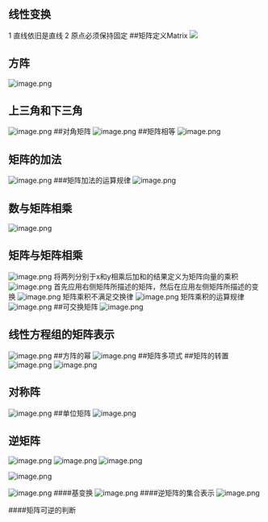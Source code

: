 ## 线性变换
1 直线依旧是直线
2 原点必须保持固定
##矩阵定义Matrix
![](https://upload-images.jianshu.io/upload_images/143845-845fe518fcbc806d.png?imageMogr2/auto-orient/strip%7CimageView2/2/w/1240)
## 方阵
![image.png](https://upload-images.jianshu.io/upload_images/143845-5431fd9769c3d9e0.png?imageMogr2/auto-orient/strip%7CimageView2/2/w/1240)

## 上三角和下三角
![image.png](https://upload-images.jianshu.io/upload_images/143845-a24d303e3ccb5d9a.png?imageMogr2/auto-orient/strip%7CimageView2/2/w/1240)
##对角矩阵
![image.png](https://upload-images.jianshu.io/upload_images/143845-73e3e00804821eaf.png?imageMogr2/auto-orient/strip%7CimageView2/2/w/1240)
##矩阵相等
![image.png](https://upload-images.jianshu.io/upload_images/143845-5b42a92efaab73d6.png?imageMogr2/auto-orient/strip%7CimageView2/2/w/1240)
## 矩阵的加法
![image.png](https://upload-images.jianshu.io/upload_images/143845-23baf6f3681baae5.png?imageMogr2/auto-orient/strip%7CimageView2/2/w/1240)
###矩阵加法的运算规律
![image.png](https://upload-images.jianshu.io/upload_images/143845-8060c21ed3a24286.png?imageMogr2/auto-orient/strip%7CimageView2/2/w/1240)
## 数与矩阵相乘
![image.png](https://upload-images.jianshu.io/upload_images/143845-d745423a1acaa3d9.png?imageMogr2/auto-orient/strip%7CimageView2/2/w/1240)
## 矩阵与矩阵相乘
![image.png](https://upload-images.jianshu.io/upload_images/143845-243c903d88cc44c3.png?imageMogr2/auto-orient/strip%7CimageView2/2/w/1240)
将两列分别于x和y相乘后加和的结果定义为矩阵向量的乘积
![image.png](https://upload-images.jianshu.io/upload_images/143845-128f30f29cffaa76.png?imageMogr2/auto-orient/strip%7CimageView2/2/w/1240)
首先应用右侧矩阵所描述的矩阵，然后在应用左侧矩阵所描述的变换
![image.png](https://upload-images.jianshu.io/upload_images/143845-5f1a8a66aa91d96d.png?imageMogr2/auto-orient/strip%7CimageView2/2/w/1240)
矩阵乘积不满足交换律
![image.png](https://upload-images.jianshu.io/upload_images/143845-8e9f844321f1c398.png?imageMogr2/auto-orient/strip%7CimageView2/2/w/1240)
矩阵乘积的运算规律
![image.png](https://upload-images.jianshu.io/upload_images/143845-2f56622d656ab390.png?imageMogr2/auto-orient/strip%7CimageView2/2/w/1240)
##可交换矩阵
![image.png](https://upload-images.jianshu.io/upload_images/143845-5e8ae695ef176a06.png?imageMogr2/auto-orient/strip%7CimageView2/2/w/1240)
## 线性方程组的矩阵表示
![image.png](https://upload-images.jianshu.io/upload_images/143845-b7d6c8c321a6aa4d.png?imageMogr2/auto-orient/strip%7CimageView2/2/w/1240)
##方阵的幂
![image.png](https://upload-images.jianshu.io/upload_images/143845-08983e4ea4b1ddc9.png?imageMogr2/auto-orient/strip%7CimageView2/2/w/1240)
##矩阵多项式
 ##矩阵的转置
![image.png](https://upload-images.jianshu.io/upload_images/143845-64794525e2b0321d.png?imageMogr2/auto-orient/strip%7CimageView2/2/w/1240)
![image.png](https://upload-images.jianshu.io/upload_images/143845-3b2ef2c4691efbd1.png?imageMogr2/auto-orient/strip%7CimageView2/2/w/1240)
## 对称阵
![image.png](https://upload-images.jianshu.io/upload_images/143845-c036c392d05308dd.png?imageMogr2/auto-orient/strip%7CimageView2/2/w/1240)
##单位矩阵
![image.png](https://upload-images.jianshu.io/upload_images/143845-47f850c83a1cc4a5.png?imageMogr2/auto-orient/strip%7CimageView2/2/w/1240)
## 逆矩阵
![image.png](https://upload-images.jianshu.io/upload_images/143845-db0dc87d815c5616.png?imageMogr2/auto-orient/strip%7CimageView2/2/w/1240)
![image.png](https://upload-images.jianshu.io/upload_images/143845-9c5e88a26a6464c9.png?imageMogr2/auto-orient/strip%7CimageView2/2/w/1240)
![image.png](https://upload-images.jianshu.io/upload_images/143845-192ee408d6802a33.png?imageMogr2/auto-orient/strip%7CimageView2/2/w/1240)

![image.png](https://upload-images.jianshu.io/upload_images/143845-be16c409343cf593.png?imageMogr2/auto-orient/strip%7CimageView2/2/w/1240)

![image.png](https://upload-images.jianshu.io/upload_images/143845-948b6603f967e501.png?imageMogr2/auto-orient/strip%7CimageView2/2/w/1240)
####基变换
![image.png](https://upload-images.jianshu.io/upload_images/143845-3b4ad690fa97066c.png?imageMogr2/auto-orient/strip%7CimageView2/2/w/1240)
####逆矩阵的集合表示
![image.png](https://upload-images.jianshu.io/upload_images/143845-58a69b159bc12c3e.png?imageMogr2/auto-orient/strip%7CimageView2/2/w/1240)

####矩阵可逆的判断







